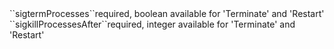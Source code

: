 <tr><td>``sigtermProcesses``</td><td>required, boolean</td>
<td>available for 'Terminate' and 'Restart'</td>
<td></td>
<td></td>
</tr>
<tr><td>``sigkillProcessesAfter``</td><td>required, integer</td>
<td>available for 'Terminate' and 'Restart'</td>
<td></td>
<td></td>
</tr>